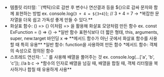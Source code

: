 - 템플릿 리터럴: ``(백틱)으로 감싼 후 변수나 연산결과 등을 ${}으로 감싸 문자와 함께 표현하는 방법
ex. console.log(`3 + 4 = ${3+4}`); // 3 + 4 = 7
  -> \*복잡한 문자열을 더욱 쉽고 가독성 좋게 만들 수 있다.\*\*
- 화살표 함수: () => {} 이처럼 => 을 활용해 화살표 모양처럼 만든 함수
  ex. const ExFunction = () => {}
  -> \*일반 함수 표현식보다 더 짧은 형태, this, arguments, super, new.target 바인딩 x => *\*메서드 함수가 아닌 곳에서 화살표 함수를 사용할 때 특히 유용\*\*
  *일반 함수: function을 사용하여 만든 함수 \*메서드 함수: 객체의 속성으로 정의된 함수
- 스프레드 연산자: '...' 를 사용해 배열을 풀어주는 것
  ex. console.log(...['a', 'b', 'c']); //a b c
  -> \*함수의 인자로 배열을 넘길 때, 배열을 합칠 때, 객체 리터럴을 복사하거나 합칠 때 유용하게 사용\*\*
